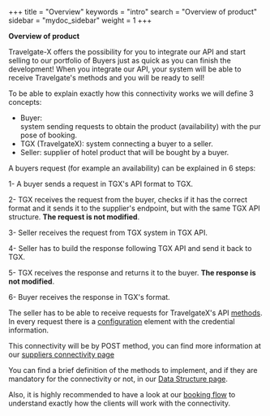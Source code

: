 +++
title = "Overview"
keywords = "intro"
search = "Overview of product"
sidebar = "mydoc_sidebar"
weight = 1
+++

**Overview of product**

Travelgate-X offers the possibility for you to integrate our API and start selling to our portfolio of Buyers just as quick as you can finish the development! When you integrate our API, your system will be able to receive Travelgate's methods and you will be ready to sell!  

To be able to explain exactly how this connectivity works we will define 3 concepts:

- Buyer: system sending requests to obtain the product (availability) with the purpose of booking.
- TGX (TravelgateX): system connecting a buyer to a seller.
- Seller: supplier of hotel product that will be bought by a buyer.

A buyers request (for example an availability) can be explained in 6 steps:

1- A buyer sends a request in TGX's API format to TGX.

2- TGX receives the request from the buyer, checks if it has the correct format and it sends it to the supplier's endpoint, but with the same TGX API structure. **The request is not modified**.

3- Seller receives the request from TGX system in TGX API.

4- Seller has to build the response following TGX API and send it back to TGX.

5- TGX receives the response and returns it to the buyer. **The response is not modified**.

6- Buyer receives the response in TGX's format.


The seller has to be able to receive requests for TravelgateX's API [methods](/legacy/hotel-suppliers/methods/messages/). In every request there is a [configuration](/legacy/hotel-suppliers/how-to-guides/configuration/) element with the credential information.

This connectivity will be by POST method, you can find more information at our [suppliers connectivity page](/legacy/hotel-suppliers/how-to-guides/connectivity/)

You can find a brief definition of the methods to implement, and if they are mandatory for the connectivity or not, in our [Data Structure page](/legacy/hotel-suppliers/methods/data-structure/).

Also, it is highly recommended to have a look at our [booking flow](/legacy/hotel-suppliers/how-to-guides/booking-flow/) to understand exactly how the clients will work with the connectivity.
